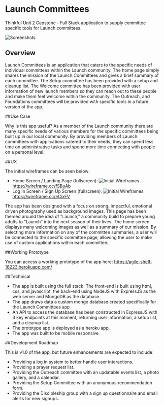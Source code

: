 # Launch Committees

Thinkful Unit 2 Capstone - Full Stack application to supply committee specific tools for Launch committees.

![Screenshots](https://cloud.githubusercontent.com/assets/13989985/23731100/7197c06a-0439-11e7-9cdf-374b578f98f9.jpg)

## Overview

Launch Committees is an application that caters to the specific needs of individual committees within
the Launch community. The home page simply shares the mission of the Launch Committees and gives a brief summary of each committee. The Setup committee has been provided with a setup and cleanup list. The Welcome committee has been provided with user information of new launch members so they can reach out to these people and make them feel welcome within the community. The Outreach, and Foundations committees will be provided with specific tools in a future version of the app.

##Use Case

Why is this app useful? As a member of the Launch community there are many specific needs of various members for the specific committees being built up in our local community. By providing members of Launch committees with applications catered to their needs, they can spend less time on administrative tasks and spend more time connecting with people on a personal level.

##UX

The initial wireframes can be seen below:

- Home Screen / Landing Page (fullscreen):
![Initial Wireframes](https://wireframe.cc/fSBuAb)
https://wireframe.cc/fSBuAb
- Log In Screen / Sign Up Screen (fullscreen):
![Initial Wireframes](https://wireframe.cc/eCixFV)
https://wireframe.cc/eCixFV

The app has been designed with a focus on strong, impactful, emotional driven photography used as background images. This page has been themed around the idea of "Launch," a community build to prepare young adults to "Launch" into the next season of their lives. The home screen displays many welcoming images as well as a summary of our mission. By selecting more information on any of the committee summaries, a user will be connected to the specific committee page, allowing the user to make use of custom applications within each committee.

##Working Prototype

You can access a working prototype of the app here: https://agile-shelf-18223.herokuapp.com/

##Technical

* The app is built using the full stack. The front-end is built using html, css, and javascript, the back-end using NodeJS with ExpressJS as the web server and MongoDB as the database.
* The app draws data a custom mongo database created specifically for the Launch Committees app.
* An API to access the database has been constructed in ExpressJS with 3 key endpoints at this moment, returning user information, a setup list, and a cleanup list.
* The prototype app is deployed as a heroku app.
* The app was built to be mobile responsive.

##Development Roadmap

This is v1.0 of the app, but future enhancements are expected to include:

* Providing a log in system to better handle user interactions.
* Providing a prayer request list.
* Providing the Outreach committee with an updatable events list, a photo gallery, and a calendar.
* Providing the Setup Committee with an anonymous recommendation form.
* Providing the Discipleship group with a sign up questionnaire and email alerts for new signups.
